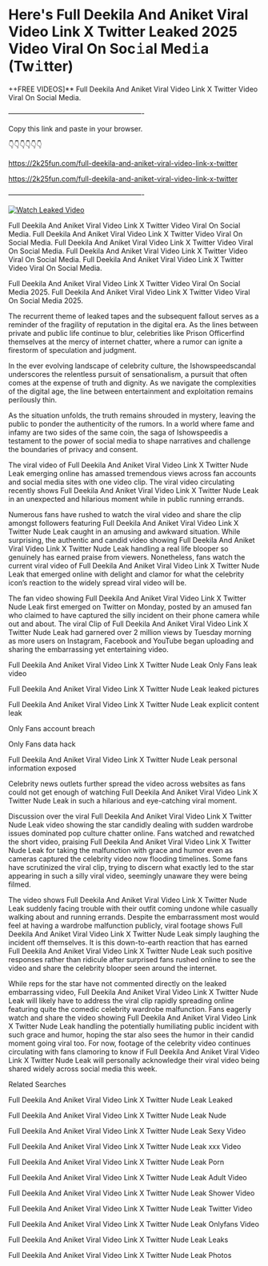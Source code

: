# Here's Full Deekila And Aniket Viral Video Link X Twitter Leaked 2025 Video Viral On Soc𝚒al Med𝚒a (Tw𝚒tter)

++FREE VIDEOS]** Full Deekila And Aniket Viral Video Link X Twitter Video Viral On Social Media.

———————————————————-

Copy this link and paste in your browser.

👇👇👇👇👇👇

https://2k25fun.com/full-deekila-and-aniket-viral-video-link-x-twitter

https://2k25fun.com/full-deekila-and-aniket-viral-video-link-x-twitter

———————————————————-

[![Watch Leaked Video](https://miro.medium.com/v2/resize:fit:828/format:webp/1*cilzJN44JGOrTw9NJCrNHA.gif "Watch Leaked Video")](https://2k25fun.com/full-deekila-and-aniket-viral-video-link-x-twitter)

Full Deekila And Aniket Viral Video Link X Twitter Video Viral On Social Media. Full Deekila And Aniket Viral Video Link X Twitter Video Viral On Social Media. Full Deekila And Aniket Viral Video Link X Twitter Video Viral On Social Media. Full Deekila And Aniket Viral Video Link X Twitter Video Viral On Social Media. Full Deekila And Aniket Viral Video Link X Twitter Video Viral On Social Media.

Full Deekila And Aniket Viral Video Link X Twitter Video Viral On Social Media 2025. Full Deekila And Aniket Viral Video Link X Twitter Video Viral On Social Media 2025.

The recurrent theme of leaked tapes and the subsequent fallout serves as a reminder of the fragility of reputation in the digital era. As the lines between private and public life continue to blur, celebrities like Prison Officerfind themselves at the mercy of internet chatter, where a rumor can ignite a firestorm of speculation and judgment.

In the ever evolving landscape of celebrity culture, the Ishowspeedscandal underscores the relentless pursuit of sensationalism, a pursuit that often comes at the expense of truth and dignity. As we navigate the complexities of the digital age, the line between entertainment and exploitation remains perilously thin.

As the situation unfolds, the truth remains shrouded in mystery, leaving the public to ponder the authenticity of the rumors. In a world where fame and infamy are two sides of the same coin, the saga of Ishowspeedis a testament to the power of social media to shape narratives and challenge the boundaries of privacy and consent.

The viral video of Full Deekila And Aniket Viral Video Link X Twitter Nude Leak emerging online has amassed tremendous views across fan accounts and social media sites with one video clip. The viral video circulating recently shows Full Deekila And Aniket Viral Video Link X Twitter Nude Leak in an unexpected and hilarious moment while in public running errands.

Numerous fans have rushed to watch the viral video and share the clip amongst followers featuring Full Deekila And Aniket Viral Video Link X Twitter Nude Leak caught in an amusing and awkward situation. While surprising, the authentic and candid video showing Full Deekila And Aniket Viral Video Link X Twitter Nude Leak handling a real life blooper so genuinely has earned praise from viewers. Nonetheless, fans watch the current viral video of Full Deekila And Aniket Viral Video Link X Twitter Nude Leak that emerged online with delight and clamor for what the celebrity icon’s reaction to the widely spread viral video will be.

The fan video showing Full Deekila And Aniket Viral Video Link X Twitter Nude Leak first emerged on Twitter on Monday, posted by an amused fan who claimed to have captured the silly incident on their phone camera while out and about. The viral Clip of Full Deekila And Aniket Viral Video Link X Twitter Nude Leak had garnered over 2 million views by Tuesday morning as more users on Instagram, Facebook and YouTube began uploading and sharing the embarrassing yet entertaining video.

Full Deekila And Aniket Viral Video Link X Twitter Nude Leak Only Fans leak video

Full Deekila And Aniket Viral Video Link X Twitter Nude Leak leaked pictures

Full Deekila And Aniket Viral Video Link X Twitter Nude Leak explicit content leak

Only Fans account breach

Only Fans data hack

Full Deekila And Aniket Viral Video Link X Twitter Nude Leak personal information exposed

Celebrity news outlets further spread the video across websites as fans could not get enough of watching Full Deekila And Aniket Viral Video Link X Twitter Nude Leak in such a hilarious and eye-catching viral moment.

Discussion over the viral Full Deekila And Aniket Viral Video Link X Twitter Nude Leak video showing the star candidly dealing with sudden wardrobe issues dominated pop culture chatter online. Fans watched and rewatched the short video, praising Full Deekila And Aniket Viral Video Link X Twitter Nude Leak for taking the malfunction with grace and humor even as cameras captured the celebrity video now flooding timelines. Some fans have scrutinized the viral clip, trying to discern what exactly led to the star appearing in such a silly viral video, seemingly unaware they were being filmed.

The video shows Full Deekila And Aniket Viral Video Link X Twitter Nude Leak suddenly facing trouble with their outfit coming undone while casually walking about and running errands. Despite the embarrassment most would feel at having a wardrobe malfunction publicly, viral footage shows Full Deekila And Aniket Viral Video Link X Twitter Nude Leak simply laughing the incident off themselves. It is this down-to-earth reaction that has earned Full Deekila And Aniket Viral Video Link X Twitter Nude Leak such positive responses rather than ridicule after surprised fans rushed online to see the video and share the celebrity blooper seen around the internet.

While reps for the star have not commented directly on the leaked embarrassing video, Full Deekila And Aniket Viral Video Link X Twitter Nude Leak will likely have to address the viral clip rapidly spreading online featuring quite the comedic celebrity wardrobe malfunction. Fans eagerly watch and share the video showing Full Deekila And Aniket Viral Video Link X Twitter Nude Leak handling the potentially humiliating public incident with such grace and humor, hoping the star also sees the humor in their candid moment going viral too. For now, footage of the celebrity video continues circulating with fans clamoring to know if Full Deekila And Aniket Viral Video Link X Twitter Nude Leak will personally acknowledge their viral video being shared widely across social media this week.

Related Searches

Full Deekila And Aniket Viral Video Link X Twitter Nude Leak Leaked

Full Deekila And Aniket Viral Video Link X Twitter Nude Leak Nude

Full Deekila And Aniket Viral Video Link X Twitter Nude Leak Sexy Video

Full Deekila And Aniket Viral Video Link X Twitter Nude Leak xxx Video

Full Deekila And Aniket Viral Video Link X Twitter Nude Leak Porn

Full Deekila And Aniket Viral Video Link X Twitter Nude Leak Adult Video

Full Deekila And Aniket Viral Video Link X Twitter Nude Leak Shower Video

Full Deekila And Aniket Viral Video Link X Twitter Nude Leak Twitter Video

Full Deekila And Aniket Viral Video Link X Twitter Nude Leak Onlyfans Video

Full Deekila And Aniket Viral Video Link X Twitter Nude Leak Leaks

Full Deekila And Aniket Viral Video Link X Twitter Nude Leak Photos